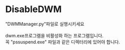 # DisableDWM

"DWMManager.py"파일로 실행시키세요
<br><br>
dwm.exe프로그램을 비활성화 하는 프로그램입니다.<br>
꼭 "pssuspend.exe" 파일과 같은 디렉터리에 있어야 합니다.<br>
